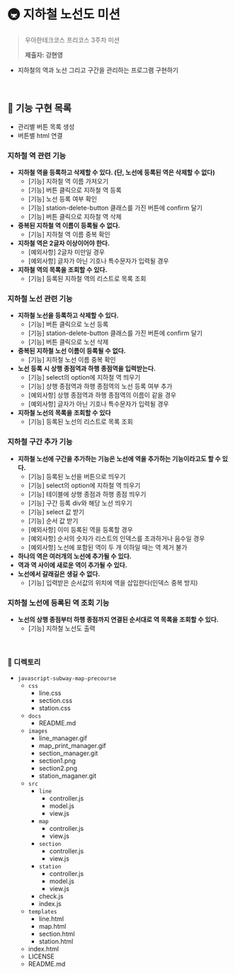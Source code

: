 # 🚇 지하철 노선도 미션

> 우아한테크코스 프리코스 3주차 미션
>
> **제출자: 강현영**

* 지하철의 역과 노선 그리고 구간을 관리하는 프로그램 구현하기

<br>

## 🚀 기능 구현 목록

* 관리별 버튼 목록 생성
* 버튼별 html 연결

### 지하철 역 관련 기능

* **지하철 역을 등록하고 삭제할 수 있다. (단, 노선에 등록된 역은 삭제할 수 없다)**
  * [기능] 지하철 역 이름 가져오기
  * [기능] 버튼 클릭으로 지하철 역 등록
  * [기능] 노선 등록 여부 확인
  * [기능] station-delete-button 클래스를 가진 버튼에 confirm 달기
  * [기능] 버튼 클릭으로 지하철 역 삭제
* **중복된 지하철 역 이름이 등록될 수 없다.**
  * [기능] 지하철 역 이름 중복 확인
* **지하철 역은 2글자 이상이어야 한다.**
  * [예외사항] 2글자 미만일 경우
  * [예외사항] 글자가 아닌 기호나 특수문자가 입력될 경우
* **지하철 역의 목록을 조회할 수 있다.**
  * [기능] 등록된 지하철 역의 리스트로 목록 조회

### 지하철 노선 관련 기능

* **지하철 노선을 등록하고 삭제할 수 있다.**
  * [기능] 버튼 클릭으로 노선 등록
  * [기능] station-delete-button 클래스를 가진 버튼에 confirm 달기
  * [기능] 버튼 클릭으로 노선 삭제
* **중복된 지하철 노선 이름이 등록될 수 없다.**
  * [기능] 지하철 노선 이름 중복 확인
* **노선 등록 시 상행 종점역과 하행 종점역을 입력받는다.**
  * [기능] select의 option에 지하철 역 띄우기
  * [기능] 상행 종점역과 하행 종점역의 노선 등록 여부 추가
  * [예외사항] 상행 종점역과 하행 종점역의 이름이 같을 경우
  * [예외사항] 글자가 아닌 기호나 특수문자가 입력될 경우
* **지하철 노선의 목록을 조회할 수 있다**
  * [기능] 등록된 노선의 리스트로 목록 조회

### 지하철 구간 추가 기능

* **지하철 노선에 구간을 추가하는 기능은 노선에 역을 추가하는 기능이라고도 할 수 있다.**
  * [기능] 등록된 노선을 버튼으로 띄우기
  * [기능] select의 option에 지하철 역 띄우기
  * [기능] 테이블에 상행 종점과 하행 종점 띄우기
  * [기능] 구간 등록 div와 해당 노선 띄우기
  * [기능] select 값 받기
  * [기능] 순서 값 받기
  * [예외사항] 이미 등록된 역을 등록할 경우
  * [예외사항] 순서의 숫자가 리스트의 인덱스를 초과하거나 음수일 경우
  * [예외사항] 노선에 포함된 역이 두 개 이하일 때는 역 제거 불가
* **하나의 역은 여러개의 노선에 추가될 수 있다.**
* **역과 역 사이에 새로운 역이 추가될 수 있다.**
* **노선에서 갈래길은 생길 수 없다.**
  * [기능] 입력받은 순서값의 위치에 역을 삽입한다(인덱스 중복 방지)

### 지하철 노선에 등록된 역 조회 기능

* **노선의 상행 종점부터 하행 종점까지 연결된 순서대로 역 목록을 조회할 수 있다.**
  * [기능] 지하철 노선도 출력

<br>

### 📁 디렉토리

* `javascript-subway-map-precourse`
  * `css`
    * line.css
    * section.css
    * station.css
  * `docs`
    * README.md
  * `images`
    * line_manager.gif
    * map_print_manager.gif
    * section_manager.git
    * section1.png
    * section2.png
    * station_maganer.git
  * `src`
    * `line`
      * controller.js
      * model.js
      * view.js
    * `map`
      * controller.js
      * view.js
    * `section`
      * controller.js
      * view.js
    * `station`
      * controller.js
      * model.js
      * view.js
    * check.js
    * index.js
  * `templates`
    * line.html
    * map.html
    * section.html
    * station.html
  * index.html
  * LICENSE
  * README.md

